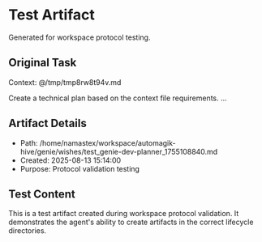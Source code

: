 # Test Artifact

Generated for workspace protocol testing.

## Original Task

Context: @/tmp/tmp8rw8t94v.md

Create a technical plan based on the context file requirements.
...

## Artifact Details
- Path: /home/namastex/workspace/automagik-hive/genie/wishes/test_genie-dev-planner_1755108840.md
- Created: 2025-08-13 15:14:00
- Purpose: Protocol validation testing

## Test Content
This is a test artifact created during workspace protocol validation.
It demonstrates the agent's ability to create artifacts in the correct
lifecycle directories.
